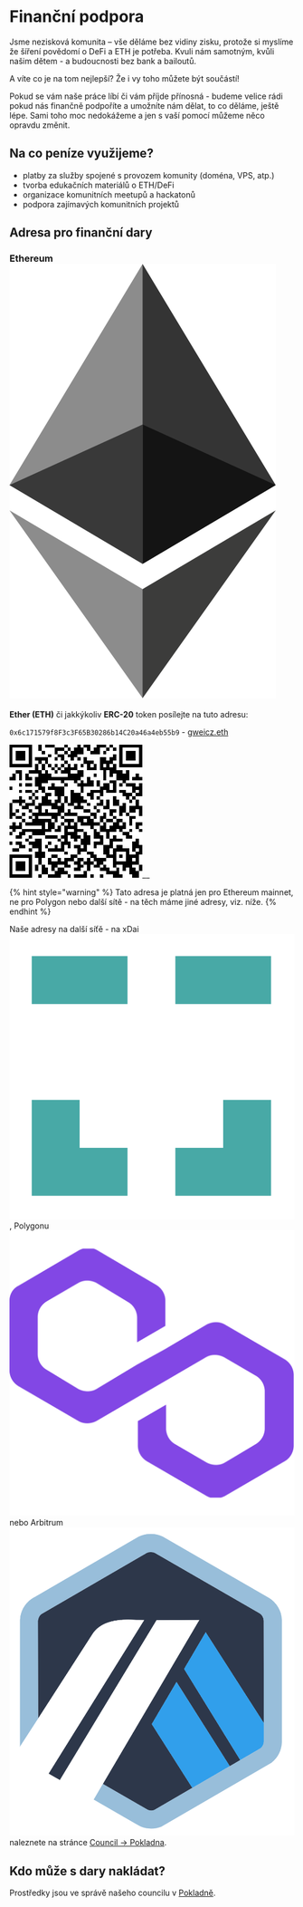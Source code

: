 # Finanční podpora

Jsme nezisková komunita – vše děláme bez vidiny zisku, protože si myslíme že šíření povědomí o DeFi a ETH je potřeba. Kvuli nám samotným, kvůli našim dětem - a budoucnosti bez bank a bailoutů.

A víte co je na tom nejlepší? Že i vy toho můžete být součástí!

Pokud se vám naše práce líbí či vám příjde přínosná - budeme velice rádi pokud nás finančně podpoříte a umožníte nám dělat, to co děláme, ještě lépe. Sami toho moc nedokážeme a jen s vaší pomocí můžeme něco opravdu změnit.

## Na co peníze využijeme?

* platby za služby spojené s provozem komunity (doména, VPS, atp.)
* tvorba edukačních materiálů o ETH/DeFi
* organizace komunitních meetupů a hackatonů
* podpora zajímavých komunitních projektů

## Adresa pro finanční dary

### Ethereum ![](../.gitbook/assets/network-ethereum.png)

**Ether (ETH)** či jakkýkoliv **ERC-20** token posílejte na tuto adresu:

`0x6c171579f8F3c3F65B30286b14C20a46a4eb55b9` - [gweicz.eth](https://etherscan.io/address/0x6c171579f8f3c3f65b30286b14c20a46a4eb55b9)

[![](../.gitbook/assets/donate-qr.png)](https://etherscan.io/address/0x6c171579f8F3c3F65B30286b14C20a46a4eb55b9)__

{% hint style="warning" %}
Tato adresa je platná jen pro Ethereum mainnet, ne pro Polygon nebo další sítě - na těch máme jiné adresy, viz. níže.
{% endhint %}

Naše adresy na další síťě - na xDai ![](../.gitbook/assets/network-xdai.png), Polygonu ![](../.gitbook/assets/network-polygon.png) nebo Arbitrum ![](../.gitbook/assets/network-arbitrum.png) naleznete na stránce [Council -> Pokladna](../council/pokladna.md#prehled-uctu).

## Kdo může s dary nakládat?

Prostředky jsou ve správě našeho councilu v [Pokladně](../council/pokladna.md).&#x20;
